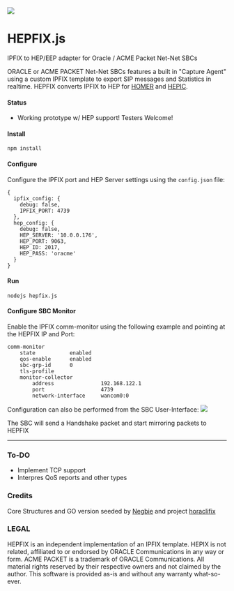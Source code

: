<img src="http://i.imgur.com/MAPMGfe.png" />

# HEPFIX.js
IPFIX to HEP/EEP  adapter for Oracle / ACME Packet Net-Net SBCs

ORACLE or ACME PACKET Net-Net SBCs features a built in "Capture Agent" using a custom IPFIX template to export SIP messages and Statistics in realtime. HEPFIX converts IPFIX to HEP for [HOMER](http://sipcapture.org) and [HEPIC](http://hepic.tel).

#### Status
* Working prototype w/ HEP support! Testers Welcome!

#### Install
```
npm install
```
#### Configure
Configure the IPFIX port and HEP Server settings using the ```config.json``` file:
```
{
  ipfix_config: {
    debug: false,
    IPFIX_PORT: 4739
  },
  hep_config: {
    debug: false,
    HEP_SERVER: '10.0.0.176',
    HEP_PORT: 9063,
    HEP_ID: 2017,
    HEP_PASS: 'oracme'
  }
}
```

#### Run
```
nodejs hepfix.js
```

#### Configure SBC Monitor
Enable the IPFIX comm-monitor using the following example and pointing at the HEPFIX IP and Port:
```
comm-monitor
    state           enabled
    qos-enable      enabled
    sbc-grp-id      0
    tls-profile
    monitor-collector
        address               192.168.122.1
        port                  4739
        network-interface     wancom0:0
```

Configuration can also be performed from the SBC User-Interface:
<img src="http://i.imgur.com/Mt00OQb.png">

The SBC will send a Handshake packet and start mirroring packets to HEPFIX

------------------------------

### To-DO
* Implement TCP support
* Interpres QoS reports and other types

### Credits
Core Structures and GO version seeded by [Negbie](https://github.com/negbie) and project [horaclifix](https://github.com/negbie/horaclifix)

### LEGAL
HEPFIX is an independent implementation of an IPFIX template. HEPIX is not related, affiliated to or endorsed by ORACLE Communications in any way or form. ACME PACKET is a trademark of ORACLE Communications. All material rights reserved by their respective owners and not claimed by the author. This software is provided as-is and without any warranty what-so-ever.
